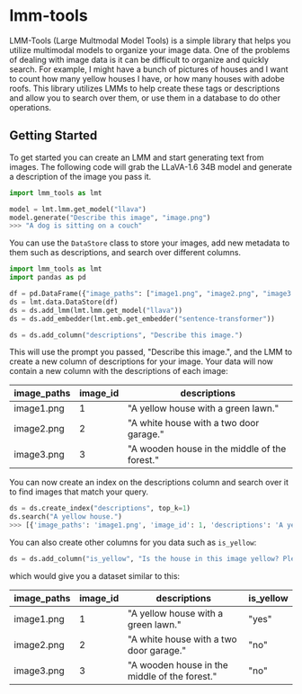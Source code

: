 # lmm-tools
LMM-Tools (Large Multmodal Model Tools) is a simple library that helps you utilize multimodal models to organize your image data. One of the problems of dealing with image data is it can be difficult to organize and quickly search. For example, I might have a bunch of pictures of houses and I want to count how many yellow houses I have, or how many houses with adobe roofs. This library utilizes LMMs to help create these tags or descriptions and allow you to search over them, or use them in a database to do other operations.

## Getting Started
To get started you can create an LMM and start generating text from images. The following code will grab the LLaVA-1.6 34B model and generate a description of the image you pass it.

```python
import lmm_tools as lmt

model = lmt.lmm.get_model("llava")
model.generate("Describe this image", "image.png")
>>> "A dog is sitting on a couch"
```

You can use the `DataStore` class to store your images, add new metadata to them such as descriptions, and search over different columns.

```python
import lmm_tools as lmt
import pandas as pd

df = pd.DataFrame({"image_paths": ["image1.png", "image2.png", "image3.png"]})
ds = lmt.data.DataStore(df)
ds = ds.add_lmm(lmt.lmm.get_model("llava"))
ds = ds.add_embedder(lmt.emb.get_embedder("sentence-transformer"))

ds = ds.add_column("descriptions", "Describe this image.")
```

This will use the prompt you passed, "Describe this image.", and the LMM to create a new column of descriptions for your image. Your data will now contain a new column with the descriptions of each image:

| image\_paths | image\_id | descriptions |
| --- | --- | --- |
| image1.png | 1 | "A yellow house with a green lawn." |
| image2.png | 2 | "A white house with a two door garage." |
| image3.png | 3 | "A wooden house in the middle of the forest." |

You can now create an index on the descriptions column and search over it to find images that match your query.

```python
ds = ds.create_index("descriptions", top_k=1)
ds.search("A yellow house.")
>>> [{'image_paths': 'image1.png', 'image_id': 1, 'descriptions': 'A yellow house with a green lawn.'}]
```

You can also create other columns for you data such as `is_yellow`:

```python
ds = ds.add_column("is_yellow", "Is the house in this image yellow? Please answer yes or no.")
```

which would give you a dataset similar to this:

| image\_paths | image\_id | descriptions | is\_yellow |
| --- | --- | --- | --- |
| image1.png | 1 | "A yellow house with a green lawn." | "yes" |
| image2.png | 2 | "A white house with a two door garage." | "no" |
| image3.png | 3 | "A wooden house in the middle of the forest." | "no" |
